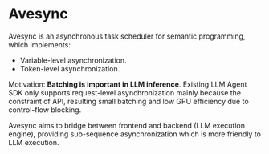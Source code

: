 # Avesync

Avesync is an asynchronous task scheduler for semantic programming, which implements:
- Variable-level asynchronization.
- Token-level asynchronization.

Motivation: **Batching is important in LLM inference**. Existing LLM Agent SDK only supports
request-level asynchronization mainly because the constraint of API, resulting small batching 
and low GPU efficiency due to control-flow blocking.

Avesync aims to bridge between frontend and backend (LLM execution engine), providing sub-sequence 
asynchronization which is more friendly to LLM execution.